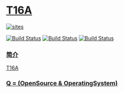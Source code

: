 ﻿# [T16A](https://github.com/OS-Q/T16A)

[![sites](http://182.61.61.133/link/resources/OSQ.png)](http://www.OS-Q.com)

[![Build Status](https://github.com/OS-Q/T16A/workflows/SDCC_default/badge.svg)](https://github.com/OS-Q/T16A/actions)
[![Build Status](https://github.com/OS-Q/T16A/workflows/SDCC_4.0.0/badge.svg)](https://github.com/OS-Q/T16A/actions)
[![Build Status](https://github.com/OS-Q/T16A/workflows/SDCC_4.1.0/badge.svg)](https://github.com/OS-Q/T16A/actions)

### [简介](https://github.com/OS-Q/T16A/wiki)

[T16A](https://github.com/OS-Q/T16A)

### [Q = (OpenSource & OperatingSystem) ](http://www.OS-Q.com)
